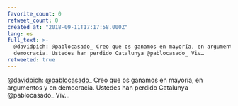 ```yaml
---
favorite_count: 0
retweet_count: 0
created_at: "2018-09-11T17:17:58.000Z"
lang: es
full_text: >-
  @davidpich: @pablocasado_ Creo que os ganamos en mayoría, en argumentos y en
  democracia. Ustedes han perdido Catalunya @pablocasado_ Viv…
retweeted: true
---
```


[@davidpich](https://twitter.com/davidpich):
[@pablocasado\_](https://twitter.com/pablocasado_) Creo que os ganamos en
mayoría, en argumentos y en democracia. Ustedes han perdido Catalunya
@pablocasado\_ Viv…
